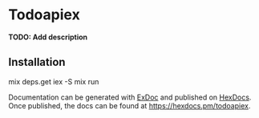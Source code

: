 # Todoapiex

**TODO: Add description**

## Installation

mix deps.get
iex -S mix run

Documentation can be generated with [ExDoc](https://github.com/elixir-lang/ex_doc)
and published on [HexDocs](https://hexdocs.pm). Once published, the docs can
be found at <https://hexdocs.pm/todoapiex>.

